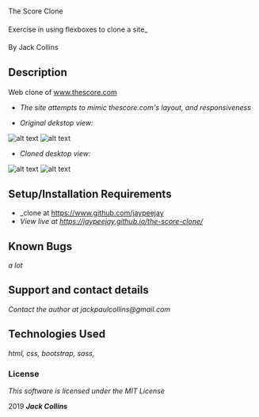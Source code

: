 #

The Score Clone

####

Exercise in using flexboxes to clone a site_

####

By  Jack Collins

## Description

####

Web clone of www.thescore.com

* _The site attempts to mimic thescore.com's layout, and responsiveness_

* _Original dekstop view:_

![alt text](https://i.imgur.com/RGqHxjR.png)
![alt text](https://i.imgur.com/a5TtCUF.jpg)


* _Cloned desktop view:_

![alt text](https://i.imgur.com/URQwJJm.jpg)
![alt text](https://i.imgur.com/U1zTC0v.png)




## Setup/Installation Requirements

* _clone at  https://www.github.com/jaypeejay
* _View live at https://jaypeejay.github.io/the-score-clone/_


## Known Bugs

_a lot_

## Support and contact details

_Contact the author at jackpaulcollins@gmail.com_


## Technologies Used

_html, css, bootstrap, sass,_

### License

*This software is licensed under the MIT License*

2019 **_Jack Collins_**
